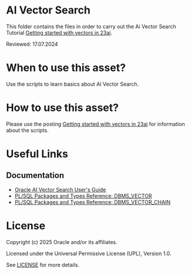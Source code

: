# AI Vector Search

This folder contains the files in order to carry out the Ai Vector Search Tutorial [Getting started with vectors in 23ai](https://blogs.oracle.com/coretec/post/getting-started-with-vectors-in-23ai).

Reviewed: 17.07.2024

# When to use this asset?

Use the scripts to learn basics about AI Vector Search. 

# How to use this asset?

Please use the posting [Getting started with vectors in 23ai](https://blogs.oracle.com/coretec/post/getting-started-with-vectors-in-23ai) for information about the scripts.

# Useful Links

## Documentation

- [Oracle AI Vector Search User's Guide](https://docs.oracle.com/en/database/oracle/oracle-database/23/vecse/overview-ai-vector-search.html)
- [PL/SQL Packages and Types Reference: DBMS_VECTOR](https://docs.oracle.com/en/database/oracle/oracle-database/23/arpls/dbms_vector1.html#GUID-F9FCB225-821A-4CCA-92B5-58B9927234FA)
- [PL/SQL Packages and Types Reference: DBMS_VECTOR_CHAIN](https://docs.oracle.com/en/database/oracle/oracle-database/23/arpls/dbms_vector_chain1.html#GUID-D80DDBEF-F1A9-4267-9D3C-A54D237D95C1)


# License

Copyright (c) 2025 Oracle and/or its affiliates.

Licensed under the Universal Permissive License (UPL), Version 1.0.

See [LICENSE](https://github.com/oracle-devrel/technology-engineering/blob/main/LICENSE) for more details.
